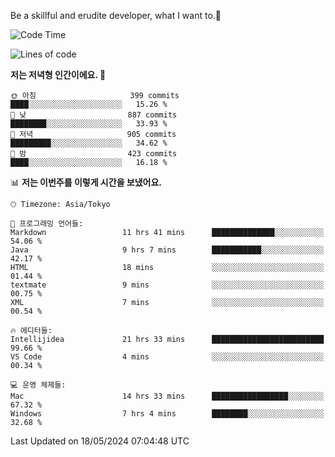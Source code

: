 Be a skillful and erudite developer, what I want to.👶

<!--START_SECTION:waka-->
![Code Time](http://img.shields.io/badge/Code%20Time-811%20hrs%2039%20mins-blue)

![Lines of code](https://img.shields.io/badge/%EC%A0%80%EB%8A%94%20%EC%97%AC%ED%83%9C%EA%B9%8C%EC%A7%80%20-1.7%20million%20%EC%A4%84%EC%9D%98%20%EC%BD%94%EB%93%9C%EB%A5%BC%20%EC%9E%91%EC%84%B1%ED%96%88%EC%96%B4%EC%9A%94.-blue)

**저는 저녁형 인간이에요. 🦉** 

```text
🌞 아침                     399 commits         ████░░░░░░░░░░░░░░░░░░░░░   15.26 % 
🌆 낮　                     887 commits         ████████░░░░░░░░░░░░░░░░░   33.93 % 
🌃 저녁                     905 commits         █████████░░░░░░░░░░░░░░░░   34.62 % 
🌙 밤　                     423 commits         ████░░░░░░░░░░░░░░░░░░░░░   16.18 % 
```


📊 **저는 이번주를 이렇게 시간을 보냈어요.** 

```text
🕑︎ Timezone: Asia/Tokyo

💬 프로그래밍 언어들: 
Markdown                 11 hrs 41 mins      ██████████████░░░░░░░░░░░   54.06 % 
Java                     9 hrs 7 mins        ███████████░░░░░░░░░░░░░░   42.17 % 
HTML                     18 mins             ░░░░░░░░░░░░░░░░░░░░░░░░░   01.44 % 
textmate                 9 mins              ░░░░░░░░░░░░░░░░░░░░░░░░░   00.75 % 
XML                      7 mins              ░░░░░░░░░░░░░░░░░░░░░░░░░   00.54 % 

🔥 에디터들: 
Intellijidea             21 hrs 33 mins      █████████████████████████   99.66 % 
VS Code                  4 mins              ░░░░░░░░░░░░░░░░░░░░░░░░░   00.34 % 

💻 운영 체제들: 
Mac                      14 hrs 33 mins      █████████████████░░░░░░░░   67.32 % 
Windows                  7 hrs 4 mins        ████████░░░░░░░░░░░░░░░░░   32.68 % 
```


 Last Updated on 18/05/2024 07:04:48 UTC
<!--END_SECTION:waka-->
